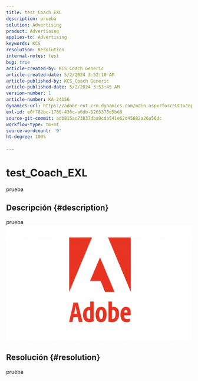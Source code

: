 ```yaml
---
title: test_Coach_EXL
description: prueba
solution: Advertising
product: Advertising
applies-to: Advertising
keywords: KCS
resolution: Resolution
internal-notes: test
bug: true
article-created-by: KCS_Coach Generic
article-created-date: 5/2/2024 3:52:10 AM
article-published-by: KCS_Coach Generic
article-published-date: 5/2/2024 3:53:45 AM
version-number: 1
article-number: KA-24156
dynamics-url: https://adobe-ent.crm.dynamics.com/main.aspx?forceUCI=1&pagetype=entityrecord&etn=knowledgearticle&id=7657b752-3708-ef11-9f89-000d3a345e57
exl-id: e0f782bc-1786-436c-a6db-5265378d5b68
source-git-commit: adb815ac73837dba9cda541e62d45682a26a56dc
workflow-type: tm+mt
source-wordcount: '9'
ht-degree: 100%

---
```


# test_Coach_EXL


prueba

## Descripción {#description}

prueba![](assets/___a451658a-3708-ef11-9f89-000d3a345e57___.png)

## Resolución {#resolution}


prueba
